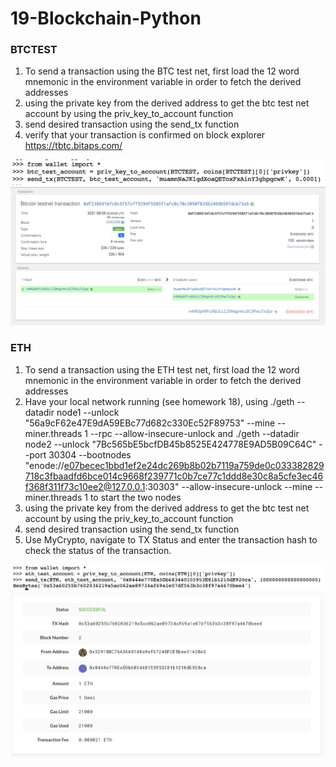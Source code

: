 # 19-Blockchain-Python

### BTCTEST
1. To send a transaction using the BTC test net, first load the 12 word mnemonic in the environment variable in order to fetch the derived addresses
2. using the private key from the derived address to get the btc test net account by using the priv_key_to_account function
3. send desired transaction using the send_tx function
4. verify that your transaction is confirmed on block explorer https://tbtc.bitaps.com/

<img src="screenshots/btc_instructions.png"/>
<img src="screenshots/btc_confirm.png"/>

### ETH
1. To send a transaction using the ETH test net, first load the 12 word mnemonic in the environment variable in order to fetch the derived addresses
2. Have your local network running (see homework 18), using ./geth --datadir node1 --unlock "56a9cF62e47E9dA59EBc77d682c330Ec52F89753" --mine --miner.threads 1 --rpc --allow-insecure-unlock and ./geth --datadir node2 --unlock "7Bc565bE5bcfDB45b8525E424778E9AD5B09C64C" --port 30304 --bootnodes "enode://e07becec1bbd1ef2e24dc269b8b02b7119a759de0c033382829718c3fbaadfd6bce014c9668f239771c0b7ce77c1ddd8e30c8a5cfe3ec46f368f311f73c10ee2@127.0.0.1:30303" --allow-insecure-unlock --mine --miner.threads 1 to start the two nodes
3. using the private key from the derived address to get the btc test net account by using the priv_key_to_account function
4. send desired transaction using the send_tx function
5. Use MyCrypto, navigate to TX Status and enter the transaction hash to check the status of the transaction.

<img src="screenshots/eth_instructions.png"/>
<img src="screenshots/eth_confirm.png"/>
